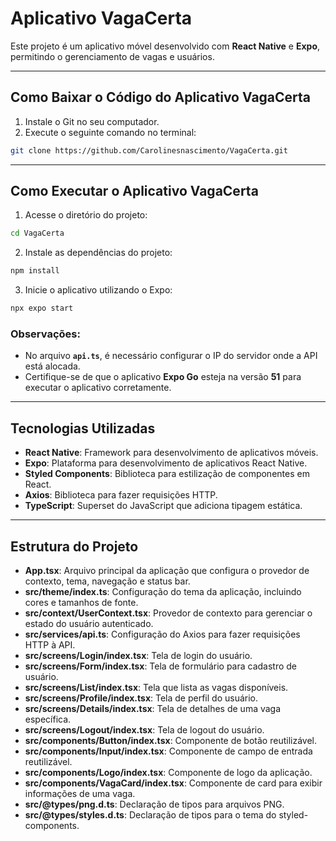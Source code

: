 # Aplicativo VagaCerta

Este projeto é um aplicativo móvel desenvolvido com **React Native** e **Expo**, permitindo o gerenciamento de vagas e usuários.

---

## Como Baixar o Código do Aplicativo VagaCerta

1. Instale o Git no seu computador.  
2. Execute o seguinte comando no terminal:  

```bash
git clone https://github.com/Carolinesnascimento/VagaCerta.git
```  

---

## Como Executar o Aplicativo VagaCerta  

1. Acesse o diretório do projeto:  

```bash
cd VagaCerta
```  

2. Instale as dependências do projeto:  

```bash
npm install
```  

3. Inicie o aplicativo utilizando o Expo:  

```bash
npx expo start
```  

### Observações:  

- No arquivo **`api.ts`**, é necessário configurar o IP do servidor onde a API está alocada.  
- Certifique-se de que o aplicativo **Expo Go** esteja na versão **51** para executar o aplicativo corretamente.  

---

## Tecnologias Utilizadas  

- **React Native**: Framework para desenvolvimento de aplicativos móveis.  
- **Expo**: Plataforma para desenvolvimento de aplicativos React Native.  
- **Styled Components**: Biblioteca para estilização de componentes em React.  
- **Axios**: Biblioteca para fazer requisições HTTP.  
- **TypeScript**: Superset do JavaScript que adiciona tipagem estática.  

---

## Estrutura do Projeto  

- **App.tsx**: Arquivo principal da aplicação que configura o provedor de contexto, tema, navegação e status bar.  
- **src/theme/index.ts**: Configuração do tema da aplicação, incluindo cores e tamanhos de fonte.  
- **src/context/UserContext.tsx**: Provedor de contexto para gerenciar o estado do usuário autenticado.  
- **src/services/api.ts**: Configuração do Axios para fazer requisições HTTP à API.  
- **src/screens/Login/index.tsx**: Tela de login do usuário.  
- **src/screens/Form/index.tsx**: Tela de formulário para cadastro de usuário.  
- **src/screens/List/index.tsx**: Tela que lista as vagas disponíveis.  
- **src/screens/Profile/index.tsx**: Tela de perfil do usuário.  
- **src/screens/Details/index.tsx**: Tela de detalhes de uma vaga específica.  
- **src/screens/Logout/index.tsx**: Tela de logout do usuário.  
- **src/components/Button/index.tsx**: Componente de botão reutilizável.  
- **src/components/Input/index.tsx**: Componente de campo de entrada reutilizável.  
- **src/components/Logo/index.tsx**: Componente de logo da aplicação.  
- **src/components/VagaCard/index.tsx**: Componente de card para exibir informações de uma vaga.  
- **src/@types/png.d.ts**: Declaração de tipos para arquivos PNG.  
- **src/@types/styles.d.ts**: Declaração de tipos para o tema do styled-components.
